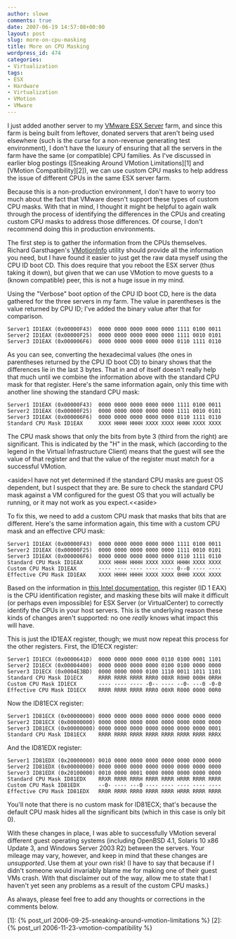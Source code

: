 ```yaml
---
author: slowe
comments: true
date: 2007-06-19 14:57:08+00:00
layout: post
slug: more-on-cpu-masking
title: More on CPU Masking
wordpress_id: 474
categories:
- Virtualization
tags:
- ESX
- Hardware
- Virtualization
- VMotion
- VMware
---
```


I just added another server to my [VMware ESX Server](http://www.vmware.com/products/vi/esx/) farm, and since this farm is being built from leftover, donated servers that aren't being used elsewhere (such is the curse for a non-revenue generating test environment), I don't have the luxury of ensuring that all the servers in the farm have the same (or compatible) CPU families. As I've discussed in earlier blog postings ([Sneaking Around VMotion Limitations][1] and [VMotion Compatibility][2]), we can use custom CPU masks to help address the issue of different CPUs in the same ESX server farm.

Because this is a non-production environment, I don't have to worry too much about the fact that VMware doesn't support these types of custom CPU masks. With that in mind, I thought it might be helpful to again walk through the process of identifying the differences in the CPUs and creating custom CPU masks to address those differences. Of course, I don't recommend doing this in production environments.

The first step is to gather the information from the CPUs themselves. Richard Garsthagen's [VMotionInfo](http://www.run-virtual.com/?page_id=155) utility should provide all the information you need, but I have found it easier to just get the raw data myself using the CPU ID boot CD. This does require that you reboot the ESX server (thus taking it down), but given that we can use VMotion to move guests to a (known compatible) peer, this is not a huge issue in my mind.

Using the "Verbose" boot option of the CPU ID boot CD, here is the data gathered for the three servers in my farm. The value in parentheses is the value returned by CPU ID; I've added the binary value after that for comparison.

	Server1 ID1EAX (0x00000F43)  0000 0000 0000 0000 0000 1111 0100 0011  
	Server2 ID1EAX (0x00000F25)  0000 0000 0000 0000 0000 1111 0010 0101  
	Server3 ID1EAX (0x000006F6)  0000 0000 0000 0000 0000 0110 1111 0110

As you can see, converting the hexadecimal values (the ones in parentheses returned by the CPU ID boot CD) to binary shows that the differences lie in the last 3 bytes. That in and of itself doesn't really help that much until we combine the information above with the standard CPU mask for that register. Here's the same information again, only this time with another line showing the standard CPU mask:

	Server1 ID1EAX (0x00000F43)  0000 0000 0000 0000 0000 1111 0100 0011  
	Server2 ID1EAX (0x00000F25)  0000 0000 0000 0000 0000 1111 0010 0101  
	Server3 ID1EAX (0x000006F6)  0000 0000 0000 0000 0000 0110 1111 0110  
	Standard CPU Mask ID1EAX     XXXX HHHH HHHH XXXX XXXX HHHH XXXX XXXX

The CPU mask shows that only the bits from byte 3 (third from the right) are significant. This is indicated by the "H" in the mask, which (according to the legend in the Virtual Infrastructure Client) means that the guest will see the value of that register and that the value of the register must match for a successful VMotion.

&lt;aside&gt;I have not yet determined if the standard CPU masks are guest OS dependent, but I suspect that they are. Be sure to check the standard CPU mask against a VM configured for the guest OS that you will actually be running, or it may not work as you expect.<&lt;aside&gt;

To fix this, we need to add a custom CPU mask that masks that bits that are different. Here's the same information again, this time with a custom CPU mask and an effective CPU mask:

	Server1 ID1EAX (0x00000F43)  0000 0000 0000 0000 0000 1111 0100 0011  
	Server2 ID1EAX (0x00000F25)  0000 0000 0000 0000 0000 1111 0010 0101  
	Server3 ID1EAX (0x000006F6)  0000 0000 0000 0000 0000 0110 1111 0110  
	Standard CPU Mask ID1EAX     XXXX HHHH HHHH XXXX XXXX HHHH XXXX XXXX  
	Custom CPU Mask ID1EAX       ---- ---- ---- ---- ---- 0--0 ---- ----  
	Effective CPU Mask ID1EAX    XXXX HHHH HHHH XXXX XXXX 0HH0 XXXX XXXX

Based on the information in [this Intel documentation](http://www.intel.com/design/xeon/applnots/241618.htm), this register (ID 1 EAX) is the CPU identification register, and masking these bits will make it difficult (or perhaps even impossible) for ESX Server (or VirtualCenter) to correctly identify the CPUs in your host servers. This is the underlying reason these kinds of changes aren't supported: no one _really_ knows what impact this will have.

This is just the ID1EAX register, though; we must now repeat this process for the other registers. First, the ID1ECX register:

	Server1 ID1ECX (0x0000641D)  0000 0000 0000 0000 0110 0100 0001 1101  
	Server2 ID1ECX (0x00004400)  0000 0000 0000 0000 0100 0100 0000 0000  
	Server3 ID1ECX (0x0004E3BD)  0000 0000 0000 0100 1110 0011 1011 1101  
	Standard CPU Mask ID1ECX     RRRR RRRR RRRR RRR0 00XR R0H0 000H 0RRH  
	Custom CPU Mask ID1ECX       ---- ---- ---- -0-- ---- --0- ---0 -0-0  
	Effective CPU Mask ID1ECX    RRRR RRRR RRRR RRR0 00XR R000 0000 00R0

Now the ID81ECX register:

	Server1 ID81ECX (0x00000000) 0000 0000 0000 0000 0000 0000 0000 0000  
	Server2 ID81ECX (0x00000000) 0000 0000 0000 0000 0000 0000 0000 0000  
	Server3 ID81ECX (0x00000000) 0000 0000 0000 0000 0000 0000 0000 0001  
	Standard CPU Mask ID81ECX    RRRR RRRR RRRR RRRR RRRR RRRR RRRR RRRX  

And the ID81EDX register:

	Server1 ID81EDX (0x20000000) 0010 0000 0000 0000 0000 0000 0000 0000  
	Server2 ID81EDX (0x00000000) 0000 0000 0000 0000 0000 0000 0000 0000  
	Server3 ID81EDX (0x20100000) 0010 0000 0001 0000 0000 0000 0000 0000  
	Standard CPU Mask ID81EDX    RRXR RRRR RRRH RRRR RRRR HRRR RRRR RRRR  
	Custom CPU Mask ID81EDX      --0- ---- ---0 ---- ---- ---- ---- ----  
	Effective CPU Mask ID81EDX   RR0R RRRR RRR0 RRRR RRRR HRRR RRRR RRRR

You'll note that there is no custom mask for ID81ECX; that's because the default CPU mask hides all the significant bits (which in this case is only bit 0).

With these changes in place, I was able to successfully VMotion several different guest operating systems (including OpenBSD 4.1, Solaris 10 x86 Update 3, and Windows Server 2003 R2) between the servers. Your mileage may vary, however, and keep in mind that these changes are _unsupported_. Use them at your own risk! (I have to say that because if I didn't someone would invariably blame me for making one of their guest VMs crash. With that disclaimer out of the way, allow me to state that I haven't yet seen any problems as a result of the custom CPU masks.)

As always, please feel free to add any thoughts or corrections in the comments below.

[1]: {% post_url 2006-09-25-sneaking-around-vmotion-limitations %}
[2]: {% post_url 2006-11-23-vmotion-compatibility %}
